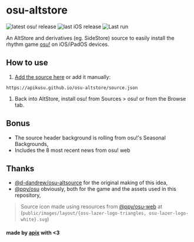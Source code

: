 # osu-altstore

![latest osu! release](https://img.shields.io/github/v/release/ppy/osu?display_name=release&label=latest%20osu!%20release&color=F964A7)
![last iOS release](https://img.shields.io/badge/dynamic/json?url=https%3A%2F%2Fapikusu.github.io%2Fosu-altstore%2Fsource.json&query=apps%5B0%5D.versions%5B0%5D.buildVersion&label=last%20iOS%20release&prefix=v)
![Last run](https://img.shields.io/badge/dynamic/json?url=https%3A%2F%2Fapi.github.com%2Frepos%2Fapikusu%2Fosu-altstore%2Factions%2Fworkflows%2F158497856%2Fruns%3Fstatus%3Dcompleted%26per_page%3D1&query=workflow_runs%5B0%5D.updated_at&label=last%20run&color=dark_green)

An AltStore and derivatives (eg. SideStore) source to easily install the rhythm game [osu!](https://osu.ppy.sh/) on iOS/iPadOS devices.

## How to use

1. [Add the source here](https://apikusu.github.io/osu-altstore) or add it manually:
```
https://apikusu.github.io/osu-altstore/source.json
```

1. Back into AltStore, install osu! from Sources > osu! or from the Browse tab.

## Bonus

- The source header background is rolling from osu!'s Seasonal Backgrounds,
- Includes the 8 most recent news from osu! web

## Thanks

- [@d-dandrew/osu-altsource](https://github.com/d-dandrew/osu-altsource) for the original making of this idea,
- [@ppy/osu](https://github.com/ppy/osu) obviously, both for the game and the assets used in this repository,

> Source icon made using resources from [@ppy/osu-web](https://github.com/ppy/osu-web) at (`public/images/layout/{osu-lazer-logo-triangles, osu-lazer-logo-white}.svg`)

#### made by [apix](https://github.com/apix0n/) with <3